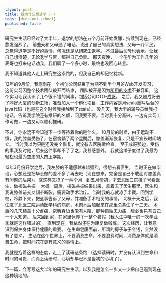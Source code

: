 ```yaml
---
layout: post
title: 我为什么想退学（一）
tags: [drop-out-school]
published: false
---
```


研究生生活已经过了大半年，退学的想法在五个月前开始发酵，持续到现在，已经愈发强烈了。
前些天和父母通了电话，说出了自己的真实想法。父母一介平民，总觉得退学是不好的事情，何况还是从研究生退学。
不过最后父母也表示，让我自己想清楚，无论退学与否，都得自己负责。
那天夜晚，一个在华为工作几年的表哥也打来电话劝我，我们聊了一个多小时，最终也没回心转意。

我不知道其他人走上研究生这条路的，但我自己的却记忆犹新。

12年的9月份，我刚刚在一个初创公司结束了为期不到半个月的Web开发实习，
这份实习因整个技术团队被开而结束，
团队被开是因为[所用的技术][1]不兼容IE。
这个实习让我认识了几个很不错的同事，包括公司CTO-[成哥][2]。
之后，我又随成哥去了鼎好大厦的创新工场，准备加入一个孵化项目，工作内容是用scala重写后台的java代码（也是在这个时候我接触到了scala）。
没几天，我大学的辅导员给我打电话，告诉我学院还有推研的名额，问我要不要。当时我十分高兴，一边有实习工作可做，一边又可以顺利推研。

不过，你永远不会知道下一步等待着你的是什么。
10月份的时候，由于运动不慎，我的膝盖受伤了，在宿舍躺了两个星期后，膝盖渐渐恢复，只是不宜长时间站立。
当时我以为只是还没完全恢复，就没有去医院做检查。
至于成哥那边，受伤的事我及时他，后来这件事却不了了之，我甚感意外。
我就这样子度过了我最为轻松也最为空虚的大四上学期。

13年3月份开学之后，我左膝的不适感越来越强烈，很想去看医生，
当时正在做毕设，心想还是把毕设做的差不多了再去吧（现在想来，完全是自己不敢面对膝盖真有问题的后果）。
就这样又拖了一两个月，到五月份初，才去北医三院挂了号看医生，做核磁共振。
大概一周后，核磁共振结果出来，拿着去了医生那里，医生和我说膝盖前交叉韧带断裂，需要动手术治疗。
当时我的心就凉了半截。回到学校，冷静下来，把这事告诉了父母，并准备手术相关的事情。
大概十天之后，我住进了北医三院运动医学科的病房，术前术后加起来在那里总共住了十二天。
术后的几天膝盖十分疼痛，夜晚身边也没有人陪，那种孤独无力感，想必也只有自己一个人知道。
后来回到家，在家里休养了一整个暑假（我人生中唯一的一次毕业季就是这样错过的）。
直到现在，我依然还在为康复做锻炼。
这次经历，让我意识到保护身体保持健康的重要。
在生命健康面前，所谓的房子车子金钱，全然没有了意义。
生活在这个世界上，不要消费生命，不要浪费时间。消费身体就是消费生命，把时间花在更有意义的事情上。

我就是抱着这样的态度，走上了读研这条路
（选择读研时，并没有认识到生命和时间的可贵，而真正读研时，心境却早已不是当初的心境了）。

下一篇，会写写这大半年的研究生生活，以及我是怎么一步又一步把自己逼到现在这种境地的。


[1]: http://meteor.com "meteor"
[2]: https://github.com/zhangcheng "张成的github"
